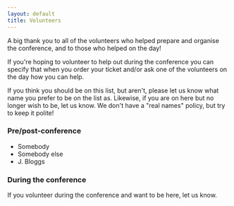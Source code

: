 ```yaml
---
layout: default
title: Volunteers
---
```


<p>A big thank you to all of the volunteers who helped prepare and organise the conference, and to those who helped on the day!</p>

<p>If you're hoping to volunteer to help out during the conference you can specify that when you order your ticket and/or ask one of the volunteers on the day how you can help.</p>

<p>If you think you should be on this list, but aren't, please let us know what name you prefer to be on the list as. Likewise, if you are on here but no longer wish to be, let us know. We don't have a "real names" policy, but try to keep it polite!</p>

<div class="box box_blue">
  <h3>Pre/post-conference</h3>
  <ul>
    <li>Somebody</li>
    <li>Somebody else</li>
    <li>J. Bloggs</li>
  </ul>
</div>

<div class="box box_yellow">
  <h3>During the conference</h3>
  <p>If you volunteer during the conference and want to be here, let us know.</p>
</div>
